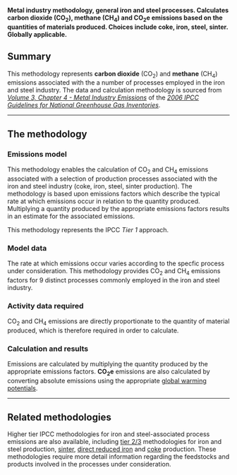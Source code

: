 **Metal industry methodology, general iron and steel processes.
Calculates carbon dioxide (CO<sub>2</sub>), methane (CH<sub>4</sub>) and CO<sub>2</sub>e
emissions based on the quantities of materials produced. Choices include
coke, iron, steel, sinter. Globally applicable.**

## Summary

This methodology represents **carbon dioxide** (CO<sub>2</sub>) and **methane**
(CH<sub>4</sub>) emissions associated with the a number of processes employed
in the iron and steel industry. The data and calculation methodology is
sourced from *[Volume 3, Chapter 4 - Metal Industry
Emissions](http://www.ipcc-nggip.iges.or.jp/public/2006gl/pdf/3_Volume3/V3_4_Ch4_Metal_Industry.pdf)*
of the *[2006 IPCC Guidelines for National Greenhouse Gas
Inventories](http://www.ipcc-nggip.iges.or.jp/public/2006gl/index.html)*.

-----

## The methodology

### Emissions model

This methodology enables the calculation of CO<sub>2</sub> and CH<sub>4</sub>
emissions associated with a selection of production processes associated
with the iron and steel industry (coke, iron, steel, sinter production).
The methodology is based upon emissions factors which describe the
typical rate at which emissions occur in relation to the quantity
produced. Multiplying a quantity produced by the appropriate emissions
factors results in an estimate for the associated emissions.

This methodology represents the IPCC *Tier 1* approach.

### Model data

The rate at which emissions occur varies according to the specfic
process under consideration. This methodology provides CO<sub>2</sub> and
CH<sub>4</sub> emissions factors for 9 distinct processes commonly employed in
the iron and steel industry.

### Activity data required

CO<sub>2</sub> and CH<sub>4</sub> emissions are directly proportionate to the quantity
of material produced, which is therefore required in order to calculate.

### Calculation and results

Emissions are calculated by multiplying the quantity produced by the
appropriate emissions factors. **CO<sub>2</sub>e** emissions are also
calculated by converting absolute emissions using the appropriate
[global warming potentials](Greenhouse_gases_Global_warming_potentials).

-----

## Related methodologies

Higher tier IPCC methodologies for iron and steel-associated process
emissions are also available, including [tier 2/3](Iron_and_Steel)
methodologies for iron and steel production,
[sinter](Iron_and_Steel_sinter), [direct reduced
iron](Iron_and_Steel_DRI) and [coke](Iron_and_Steel_coke) production.
These methodologies require more detail information regarding the
feedstocks and products involved in the processes under consideration.
